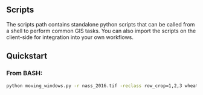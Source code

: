 ## Scripts
The scripts path contains standalone python scripts that can be called from a shell to perform common GIS tasks. You can also import the scripts on the client-side for integration into your own workflows.

## Quickstart
### From BASH:
```bash
python moving_windows.py -r nass_2016.tif -reclass row_crop=1,2,3 wheat=2,7 -mw 3,11,33 -function numpy.sum
```
